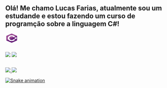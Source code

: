 ## Olá! Me chamo Lucas Farias, atualmente sou um estudande e estou fazendo um curso de programção sobre a linguagem C#!
 
<div>
<img align="center" alt="Rafa-Csharp" height="30" width="40" src="https://raw.githubusercontent.com/devicons/devicon/master/icons/csharp/csharp-original.svg">
</div>
 
##
 
<div> 
<a href="https://instagram.com/lucasfargon" target="_blank"><img src="https://img.shields.io/badge/-Instagram-%23E4405F?style=for-the-badge&logo=instagram&logoColor=white" target="_blank"></a>
<a href="https://www.linkedin.com/in/lucas-gon%C3%A7alves-39a324313" target="_blank"><img src="https://img.shields.io/badge/-LinkedIn-%230077B5?style=for-the-badge&logo=linkedin&logoColor=white" target="_blank"></a> 
</div>
 
##
 
<div>
<a href="https://github.com/LucasFargon">
<img height="180em" src="https://github-readme-stats.vercel.app/api?username=LucasFargon&show_icons=true&theme=tokyonight"/>
<img height="180em" src="https://github-readme-stats.vercel.app/api/top-langs/?username=LucasFargon&leyout=compact&langs_count=16&theme=tokyonight&hide_progress=true"/>
</div>
 
![Snake animation](https://github.com/LucasFargon/LucasFargon/blob/output/github-contribution-grid-snake.svg)
